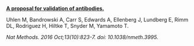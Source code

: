 [**A proposal for validation of antibodies.**](https://www.ncbi.nlm.nih.gov/pubmed/27595404)

Uhlen M, Bandrowski A, Carr S, Edwards A, Ellenberg J, Lundberg E, Rimm DL, Rodriguez H, Hiltke T, Snyder M, Yamamoto T.

*Nat Methods. 2016 Oct;13(10):823-7. doi: 10.1038/nmeth.3995.*
